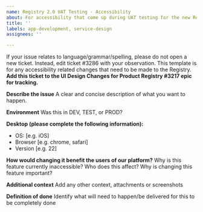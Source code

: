 ```yaml
---
name: Registry 2.0 UAT Testing - Accessibility
about: For accessibility that come up during UAT testing for the new Registry
title: ''
labels: app-development, service-design
assignees: ''

---
```


If your issue relates to language/grammar/spelling, please do not open a new ticket. Instead, edit ticket #3286 with your observation. This template is for any accessibility related changes that need to be made to the Registry. **Add this ticket to the UI Design Changes for Product Registry #3217 epic for tracking.**

**Describe the issue**
A clear and concise description of what you want to happen.

**Environment**
Was this in DEV, TEST, or PROD?

**Desktop (please complete the following information):**
 - OS: [e.g. iOS]
 - Browser [e.g. chrome, safari]
 - Version [e.g. 22]

**How would changing it benefit the users of our platform?**
Why is this feature currently inaccessible? Who does this affect? Why is changing this feature important?

**Additional context**
Add any other context, attachments or screenshots

**Definition of done**
Identify what will need to happen/be delivered for this to be completely done

